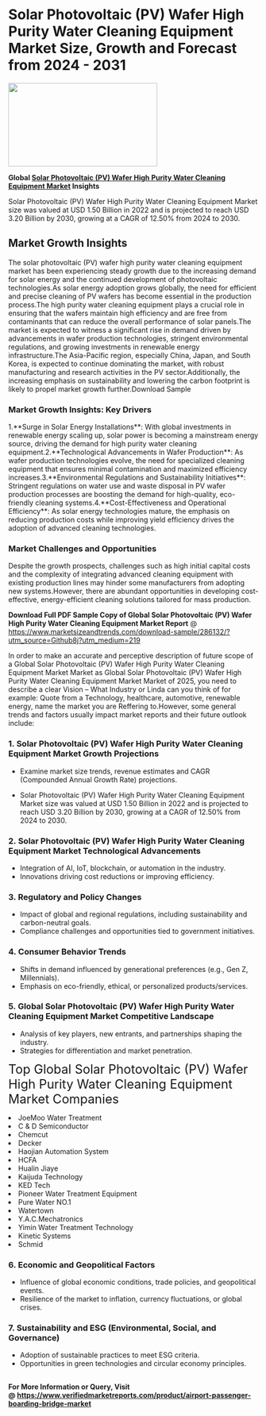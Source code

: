 <H1>Solar Photovoltaic (PV) Wafer High Purity Water Cleaning Equipment Market Size, Growth and Forecast from 2024 - 2031</H1><img class="aligncenter size-medium wp-image-584254" src="https://thirdeyenews.in/wp-content/uploads/2024/09/Global-Market-Research-300x168.jpeg" alt="" width="300" height="168" /><p><strong>Global&nbsp;<a href="https://www.marketsizeandtrends.com/download-sample/286132/?utm_source=Github8j?utm_medium=219">Solar Photovoltaic (PV) Wafer High Purity Water Cleaning Equipment Market</a> Insights</strong></p><p>Solar Photovoltaic (PV) Wafer High Purity Water Cleaning Equipment Market size was valued at USD 1.50 Billion in 2022 and is projected to reach USD 3.20 Billion by 2030, growing at a CAGR of 12.50% from 2024 to 2030.</p><p><h2>Market Growth Insights</h2> The solar photovoltaic (PV) wafer high purity water cleaning equipment market has been experiencing steady growth due to the increasing demand for solar energy and the continued development of photovoltaic technologies.As solar energy adoption grows globally, the need for efficient and precise cleaning of PV wafers has become essential in the production process.The high purity water cleaning equipment plays a crucial role in ensuring that the wafers maintain high efficiency and are free from contaminants that can reduce the overall performance of solar panels.The market is expected to witness a significant rise in demand driven by advancements in wafer production technologies, stringent environmental regulations, and growing investments in renewable energy infrastructure.The Asia-Pacific region, especially China, Japan, and South Korea, is expected to continue dominating the market, with robust manufacturing and research activities in the PV sector.Additionally, the increasing emphasis on sustainability and lowering the carbon footprint is likely to propel market growth further.Download Sample <h3>Market Growth Insights: Key Drivers</h3> 1.**Surge in Solar Energy Installations**: With global investments in renewable energy scaling up, solar power is becoming a mainstream energy source, driving the demand for high purity water cleaning equipment.2.**Technological Advancements in Wafer Production**: As wafer production technologies evolve, the need for specialized cleaning equipment that ensures minimal contamination and maximized efficiency increases.3.**Environmental Regulations and Sustainability Initiatives**: Stringent regulations on water use and waste disposal in PV wafer production processes are boosting the demand for high-quality, eco-friendly cleaning systems.4.**Cost-Effectiveness and Operational Efficiency**: As solar energy technologies mature, the emphasis on reducing production costs while improving yield efficiency drives the adoption of advanced cleaning technologies.<h3>Market Challenges and Opportunities</h3> Despite the growth prospects, challenges such as high initial capital costs and the complexity of integrating advanced cleaning equipment with existing production lines may hinder some manufacturers from adopting new systems.However, there are abundant opportunities in developing cost-effective, energy-efficient cleaning solutions tailored for mass production.</p><p><span class=""><strong>Download Full PDF Sample Copy of Global Solar Photovoltaic (PV) Wafer High Purity Water Cleaning Equipment Market Report</strong> @ <a href="https://www.marketsizeandtrends.com/download-sample/286132/?utm_source=Github8j?utm_medium=219" target="_blank">https://www.marketsizeandtrends.com/download-sample/286132/?utm_source=Github8j?utm_medium=219</a></span></p><p>In order to make an accurate and perceptive description of future scope of a Global&nbsp;Solar Photovoltaic (PV) Wafer High Purity Water Cleaning Equipment Market Market as Global&nbsp;Solar Photovoltaic (PV) Wafer High Purity Water Cleaning Equipment Market Market of 2025, you need to describe a clear Vision &ndash; What Industry or Linda can you think of for example: Quote from a Technology, healthcare, automotive, renewable energy, name the market you are Reffering to.However, some general trends and factors usually impact market reports and their future outlook include:</p><h3>1.&nbsp;<strong>Solar Photovoltaic (PV) Wafer High Purity Water Cleaning Equipment Market Growth Projections</strong></h3><ul><li>Examine market size trends, revenue estimates and CAGR (Compounded Annual Growth Rate) projections.</li><li><p>Solar Photovoltaic (PV) Wafer High Purity Water Cleaning Equipment Market size was valued at USD 1.50 Billion in 2022 and is projected to reach USD 3.20 Billion by 2030, growing at a CAGR of 12.50% from 2024 to 2030.</p></li></ul><h3>2.&nbsp;<strong>Solar Photovoltaic (PV) Wafer High Purity Water Cleaning Equipment Market Technological Advancements</strong></h3><ul><li>Integration of AI, IoT, blockchain, or automation in the industry.</li><li>Innovations driving cost reductions or improving efficiency.</li></ul><h3>3.&nbsp;<strong>Regulatory and Policy Changes</strong></h3><ul><li>Impact of global and regional regulations, including sustainability and carbon-neutral goals.</li><li>Compliance challenges and opportunities tied to government initiatives.</li></ul><h3>4.&nbsp;<strong>Consumer Behavior Trends</strong></h3><ul><li>Shifts in demand influenced by generational preferences (e.g., Gen Z, Millennials).</li><li>Emphasis on eco-friendly, ethical, or personalized products/services.</li></ul><h3>5.&nbsp;<strong>Global Solar Photovoltaic (PV) Wafer High Purity Water Cleaning Equipment Market Competitive Landscape</strong></h3><ul><li>Analysis of key players, new entrants, and partnerships shaping the industry.</li><li>Strategies for differentiation and market penetration.</li></ul><p data-pm-slice="1 1 []"><span style="color: inherit; font-family: inherit; font-size: 25px;">Top Global Solar Photovoltaic (PV) Wafer High Purity Water Cleaning Equipment Market Companies</span></p><div class="" data-test-id=""><p><li>JoeMoo Water Treatment</li><li> C & D Semiconductor</li><li> Chemcut</li><li> Decker</li><li> Haojian Automation System</li><li> HCFA</li><li> Hualin Jiaye</li><li> Kaijuda Technology</li><li> KED Tech</li><li> Pioneer Water Treatment Equipment</li><li> Pure Water NO.1</li><li> Watertown</li><li> Y.A.C.Mechatronics</li><li> Yimin Water Treatment Technology</li><li> Kinetic Systems</li><li> Schmid</li></p></div><h3>6.&nbsp;<strong>Economic and Geopolitical Factors</strong></h3><ul><li>Influence of global economic conditions, trade policies, and geopolitical events.</li><li>Resilience of the market to inflation, currency fluctuations, or global crises.</li></ul><h3>7.&nbsp;<strong>Sustainability and ESG (Environmental, Social, and Governance)</strong></h3><ul><li>Adoption of sustainable practices to meet ESG criteria.</li><li>Opportunities in green technologies and circular economy principles.</li></ul><h2><strong style="font-size: 14px;">For More Information or Query, Visit @&nbsp;</strong><a style="background-color: #ffffff; font-size: 14px;" href="https://www.marketsizeandtrends.com/report/solar-photovoltaic-pv-wafer-high-purity-water-cleaning-equipment-market/" target="_blank">https://www.verifiedmarketreports.com/product/airport-passenger-boarding-bridge-market</a></h2>